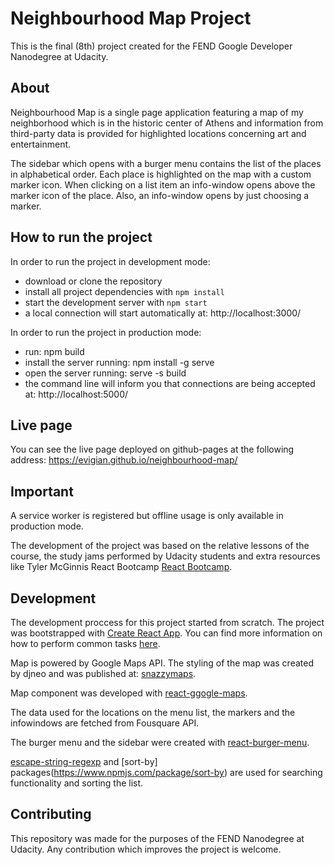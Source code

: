 # Neighbourhood Map Project

This is the final (8th) project created for the FEND Google Developer Nanodegree at Udacity.

## About

Neighbourhood Map is a single page application featuring a map of my neighborhood which is in the historic center of Athens and information from third-party data is provided for highlighted locations concerning art and entertainment.

The sidebar which opens with a burger menu contains the list of the places in alphabetical order. Each place is highlighted on the map with a custom marker icon. When clicking on a list item an info-window opens above the marker icon of the place. Also, an info-window opens by just choosing a marker.


## How to run the project

In order to run the project in development mode:
* download or clone the repository
* install all project dependencies with `npm install`
* start the development server with `npm start`
* a local connection will start automatically at: http://localhost:3000/

In order to run the project in production mode:
* run: npm build
* install the server running: npm install -g serve
* open the server running: serve -s build
* the command line will inform you that connections are being accepted at: http://localhost:5000/

## Live page

You can see the live page deployed on github-pages at the following address: https://evigian.github.io/neighbourhood-map/

## Important

A service worker is registered but offline usage is only available in production mode.

The development of the project was based on the relative lessons of the course, the study jams performed by Udacity students and extra resources like Tyler McGinnis React Bootcamp [React Bootcamp](https://tylermcginnis.com/free-react-bootcamp/).


## Development

The development proccess for this project started from scratch.
The project was bootstrapped with [Create React App](https://github.com/facebookincubator/create-react-app). You can find more information on how to perform common tasks [here](https://github.com/facebookincubator/create-react-app/blob/master/packages/react-scripts/template/README.md).

Map is powered by Google Maps API. The styling of the map was created by djneo and was published at: [snazzymaps](https://snazzymaps.com/style/1443/cleaner-midnight).

Map component was developed with [react-ggogle-maps](https://github.com/tomchentw/react-google-maps).

The data used for the locations on the menu list, the markers and the infowindows are fetched from Fousquare API.

The burger menu and the sidebar were created with [react-burger-menu](https://github.com/negomi/react-burger-menu).

[escape-string-regexp](https://www.npmjs.com/package/escape-string-regexp) and [sort-by] packages(https://www.npmjs.com/package/sort-by) are used for searching functionality and sorting the list.

## Contributing

This repository was made for the purposes of the FEND Nanodegree at Udacity. Any contribution which improves the project is welcome.
